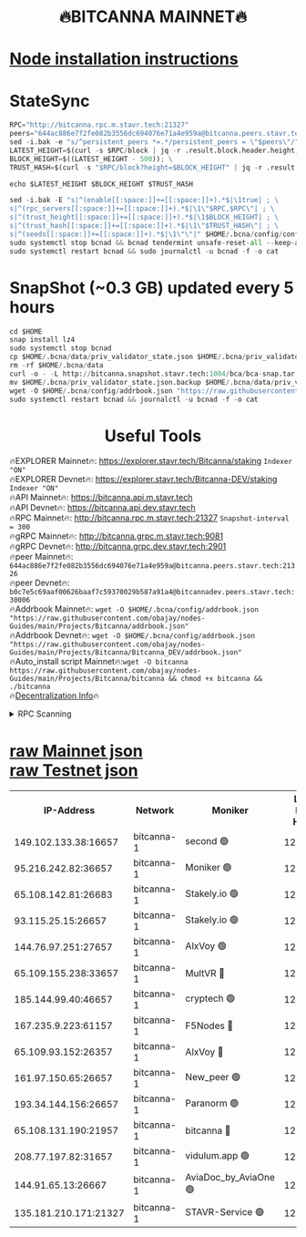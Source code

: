 <h1 align="center"> 🔥BITCANNA MAINNET🔥</h1>


[Node installation instructions](https://github.com/obajay/nodes-Guides/tree/main/Projects/Bitcanna)
=

# StateSync
```python
RPC="http://bitcanna.rpc.m.stavr.tech:21327"
peers="644ac886e7f2fe082b3556dc694076e71a4e959a@bitcanna.peers.stavr.tech:21326"
sed -i.bak -e "s/^persistent_peers *=.*/persistent_peers = \"$peers\"/" $HOME/.bcna/config/config.toml
LATEST_HEIGHT=$(curl -s $RPC/block | jq -r .result.block.header.height); \
BLOCK_HEIGHT=$((LATEST_HEIGHT - 500)); \
TRUST_HASH=$(curl -s "$RPC/block?height=$BLOCK_HEIGHT" | jq -r .result.block_id.hash)

echo $LATEST_HEIGHT $BLOCK_HEIGHT $TRUST_HASH

sed -i.bak -E "s|^(enable[[:space:]]+=[[:space:]]+).*$|\1true| ; \
s|^(rpc_servers[[:space:]]+=[[:space:]]+).*$|\1\"$RPC,$RPC\"| ; \
s|^(trust_height[[:space:]]+=[[:space:]]+).*$|\1$BLOCK_HEIGHT| ; \
s|^(trust_hash[[:space:]]+=[[:space:]]+).*$|\1\"$TRUST_HASH\"| ; \
s|^(seeds[[:space:]]+=[[:space:]]+).*$|\1\"\"|" $HOME/.bcna/config/config.toml
sudo systemctl stop bcnad && bcnad tendermint unsafe-reset-all --keep-addr-book
sudo systemctl restart bcnad && sudo journalctl -u bcnad -f -o cat
```
# SnapShot (~0.3 GB) updated every 5 hours
```python
cd $HOME
snap install lz4
sudo systemctl stop bcnad
cp $HOME/.bcna/data/priv_validator_state.json $HOME/.bcna/priv_validator_state.json.backup
rm -rf $HOME/.bcna/data
curl -o - -L http://bitcanna.snapshot.stavr.tech:1004/bca/bca-snap.tar.lz4 | lz4 -c -d - | tar -x -C $HOME/.bcna --strip-components 2
mv $HOME/.bcna/priv_validator_state.json.backup $HOME/.bcna/data/priv_validator_state.json
wget -O $HOME/.bcna/config/addrbook.json "https://raw.githubusercontent.com/obajay/nodes-Guides/main/Projects/Bitcanna/addrbook.json"
sudo systemctl restart bcnad && journalctl -u bcnad -f -o cat
```

 <h1 align="center"> Useful Tools</h1>

🔥EXPLORER Mainnet🔥:    https://explorer.stavr.tech/Bitcanna/staking          `Indexer "ON"` \
🔥EXPLORER Devnet🔥:     https://explorer.stavr.tech/Bitcanna-DEV/staking     `Indexer "ON"` \
🔥API Mainnet🔥:         https://bitcanna.api.m.stavr.tech \
🔥API Devnet🔥:          https://bitcanna.api.dev.stavr.tech \
🔥RPC Mainnet🔥:         http://bitcanna.rpc.m.stavr.tech:21327         `Snapshot-interval = 300` \
🔥gRPC Mainnet🔥:        http://bitcanna.grpc.m.stavr.tech:9081 \
🔥gRPC Devnet🔥:         http://bitcanna.grpc.dev.stavr.tech:2901 \
🔥peer Mainnet🔥:        `644ac886e7f2fe082b3556dc694076e71a4e959a@bitcanna.peers.stavr.tech:21326` \
🔥peer Devnet🔥:         `b0c7e5c69aaf00626baaf7c59370029b587a91a4@bitcannadev.peers.stavr.tech:30006` \
🔥Addrbook Mainnet🔥:    ```wget -O $HOME/.bcna/config/addrbook.json "https://raw.githubusercontent.com/obajay/nodes-Guides/main/Projects/Bitcanna/addrbook.json"``` \
🔥Addrbook Devnet🔥:    ```wget -O $HOME/.bcna/config/addrbook.json "https://raw.githubusercontent.com/obajay/nodes-Guides/main/Projects/Bitcanna/Bitcanna_DEV/addrbook.json"``` \
🔥Auto_install script Mainnet🔥:```wget -O bitcanna https://raw.githubusercontent.com/obajay/nodes-Guides/main/Projects/Bitcanna/bitcanna && chmod +x bitcanna && ./bitcanna``` \
🔥[Decentralization Info](https://github.com/obajay/StateSync-snapshots/tree/main/Projects/Bitcanna/Decentralization)🔥


<details>
<summary>RPC Scanning</summary>

<h2 align="center"> We scan nodes in real time every 4 hours. And we provide the final result of RPC endpoints.
We cannot influence the operation of these nodes in any way. </h2>


```python
If Voting Power is higher than 0 --> then the Node is a validator of the network and may be subject to attack and be a potential threat to the chain.
```
```python
We marked such validators with a red symbol
```

</details>

[raw Mainnet json](https://rpc-check.bcam.stavr.tech/bcam/rpc-bcam-result.json) \
[raw Testnet json](https://github.com/obajay/StateSync-snapshots/tree/main/Projects/Bitcanna/Rpc-Check-Testnet)
=



<table><tr><th>IP-Address</th><th>Network</th><th>Moniker</th><th>Latest Block Height</th><th>Earliest Block Height</th><th>Catching Up</th><th>Tx Index</th><th>Voting Power</th><th>Scan Time</th></tr><tr><td>149.102.133.38:16657</td><td>bitcanna-1</td><td>second 🟢</td><td>12416412</td><td>1</td><td>False</td><td>on</td><td>0</td><td>2024-02-03T09:34:31.594847229UTC</td></tr><tr><td>95.216.242.82:36657</td><td>bitcanna-1</td><td>Moniker 🟢</td><td>12416402</td><td>5776907</td><td>False</td><td>on</td><td>0</td><td>2024-02-03T09:33:28.566002521UTC</td></tr><tr><td>65.108.142.81:26683</td><td>bitcanna-1</td><td>Stakely.io 🟢</td><td>12416406</td><td>6152001</td><td>False</td><td>on</td><td>0</td><td>2024-02-03T09:33:54.580290744UTC</td></tr><tr><td>93.115.25.15:26657</td><td>bitcanna-1</td><td>Stakely.io 🟢</td><td>12416405</td><td>6520001</td><td>False</td><td>on</td><td>0</td><td>2024-02-03T09:33:48.075862962UTC</td></tr><tr><td>144.76.97.251:27657</td><td>bitcanna-1</td><td>AlxVoy 🟢</td><td>12416410</td><td>8805201</td><td>False</td><td>on</td><td>0</td><td>2024-02-03T09:34:20.957312082UTC</td></tr><tr><td>65.109.155.238:33657</td><td>bitcanna-1</td><td>MultVR 🔴</td><td>12416407</td><td>9933415</td><td>False</td><td>on</td><td>352267</td><td>2024-02-03T09:34:00.357662713UTC</td></tr><tr><td>185.144.99.40:46657</td><td>bitcanna-1</td><td>cryptech 🟢</td><td>12416401</td><td>11528001</td><td>False</td><td>on</td><td>0</td><td>2024-02-03T09:33:24.052649801UTC</td></tr><tr><td>167.235.9.223:61157</td><td>bitcanna-1</td><td>F5Nodes 🔴</td><td>12416407</td><td>12084001</td><td>False</td><td>on</td><td>570</td><td>2024-02-03T09:34:02.695105642UTC</td></tr><tr><td>65.109.93.152:26357</td><td>bitcanna-1</td><td>AlxVoy 🔴</td><td>12416412</td><td>12109301</td><td>False</td><td>on</td><td>1391765</td><td>2024-02-03T09:34:32.171219427UTC</td></tr><tr><td>161.97.150.65:26657</td><td>bitcanna-1</td><td>New_peer 🟢</td><td>12416406</td><td>12254001</td><td>False</td><td>on</td><td>0</td><td>2024-02-03T09:33:54.889439108UTC</td></tr><tr><td>193.34.144.156:26657</td><td>bitcanna-1</td><td>Paranorm 🟢</td><td>12416408</td><td>12271301</td><td>False</td><td>on</td><td>0</td><td>2024-02-03T09:34:09.473951979UTC</td></tr><tr><td>65.108.131.190:21957</td><td>bitcanna-1</td><td>bitcanna 🔴</td><td>12416408</td><td>12316408</td><td>False</td><td>on</td><td>409435</td><td>2024-02-03T09:34:09.208760160UTC</td></tr><tr><td>208.77.197.82:31657</td><td>bitcanna-1</td><td>vidulum.app 🟢</td><td>12416407</td><td>12386934</td><td>False</td><td>on</td><td>0</td><td>2024-02-03T09:33:57.787088347UTC</td></tr><tr><td>144.91.65.13:26667</td><td>bitcanna-1</td><td>AviaDoc_by_AviaOne 🟢</td><td>12416410</td><td>12409001</td><td>False</td><td>on</td><td>0</td><td>2024-02-03T09:34:18.196069989UTC</td></tr><tr><td>135.181.210.171:21327</td><td>bitcanna-1</td><td>STAVR-Service 🟢</td><td>12416410</td><td>12415001</td><td>False</td><td>on</td><td>0</td><td>2024-02-03T09:34:20.627061097UTC</td></tr></table>
